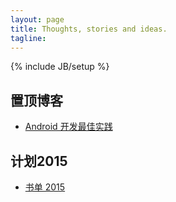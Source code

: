 ```yaml
---
layout: page
title: Thoughts, stories and ideas.
tagline: 
---
```

{% include JB/setup %}


## 置顶博客

* [Android 开发最佳实践](http://blog.andyiac.com/translate/2015/02/21/android-best-practices/)

## 计划2015


* [书单 2015](http://blog.andyiac.com/ideology/2015/02/11/book-list-2015/)


